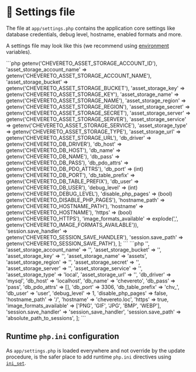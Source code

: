 # 📄 Settings file

The file at `app/settings.php` contains the application core settings like database credentials, debug level, hostname, enabled formats and more.

A settings file may look like this (we recommend using [environment](environment.md) variables).

<code-group>
<code-block title="Env">
```php
<?php
$settings = [
    'asset_storage_account_id' => getenv('CHEVERETO_ASSET_STORAGE_ACCOUNT_ID'),
    'asset_storage_account_name' => getenv('CHEVERETO_ASSET_STORAGE_ACCOUNT_NAME'),
    'asset_storage_bucket' => getenv('CHEVERETO_ASSET_STORAGE_BUCKET'),
    'asset_storage_key' => getenv('CHEVERETO_ASSET_STORAGE_KEY'),
    'asset_storage_name' => getenv('CHEVERETO_ASSET_STORAGE_NAME'),
    'asset_storage_region' => getenv('CHEVERETO_ASSET_STORAGE_REGION'),
    'asset_storage_secret' => getenv('CHEVERETO_ASSET_STORAGE_SECRET'),
    'asset_storage_server' => getenv('CHEVERETO_ASSET_STORAGE_SERVER'),
    'asset_storage_service' => getenv('CHEVERETO_ASSET_STORAGE_SERVICE'),
    'asset_storage_type' => getenv('CHEVERETO_ASSET_STORAGE_TYPE'),
    'asset_storage_url' => getenv('CHEVERETO_ASSET_STORAGE_URL'),
    'db_driver' => getenv('CHEVERETO_DB_DRIVER'),
    'db_host' => getenv('CHEVERETO_DB_HOST'),
    'db_name' => getenv('CHEVERETO_DB_NAME'),
    'db_pass' => getenv('CHEVERETO_DB_PASS'),
    'db_pdo_attrs' => getenv('CHEVERETO_DB_PDO_ATTRS'),
    'db_port' => (int) getenv('CHEVERETO_DB_PORT'),
    'db_table_prefix' => getenv('CHEVERETO_DB_TABLE_PREFIX'),
    'db_user' => getenv('CHEVERETO_DB_USER'),
    'debug_level' => (int) getenv('CHEVERETO_DEBUG_LEVEL'),
    'disable_php_pages' => (bool) getenv('CHEVERETO_DISABLE_PHP_PAGES'),
    'hostname_path' => getenv('CHEVERETO_HOSTNAME_PATH'),
    'hostname' => getenv('CHEVERETO_HOSTNAME'),
    'https' => (bool) getenv('CHEVERETO_HTTPS'),
    'image_formats_available' => explode(',', getenv('CHEVERETO_IMAGE_FORMATS_AVAILABLE')),
    'session.save_handler' => getenv('CHEVERETO_SESSION_SAVE_HANDLER'),
    'session.save_path' => getenv('CHEVERETO_SESSION_SAVE_PATH'),
];
```
</code-block>

<code-block title="Direct">
```php
<?php
$settings = [
    'asset_storage_account_id' => '',
    'asset_storage_account_name' => '',
    'asset_storage_bucket' => '',
    'asset_storage_key' => '',
    'asset_storage_name' => 'assets',
    'asset_storage_region' => '',
    'asset_storage_secret' => '',
    'asset_storage_server' => '',
    'asset_storage_service' => '',
    'asset_storage_type' => 'local',
    'asset_storage_url' => '',
    'db_driver' => 'mysql',
    'db_host' => 'localhost',
    'db_name' => 'chevereto',
    'db_pass' => 'pass',
    'db_pdo_attrs' => [],
    'db_port' => 3306,
    'db_table_prefix' => 'chv_',
    'db_user' => 'user',
    'debug_level' => 1,
    'disable_php_pages' => false,
    'hostname_path' => '/',
    'hostname' => 'chevereto.loc',
    'https' => true,
    'image_formats_available' => ['PNG', 'GIF', 'JPG', 'BMP', 'WEBP'],
    'session.save_handler' => 'session_save_handler',
    'session.save_path' => 'absolute_path_to_sessions',
];
```
</code-block>
</code-group>

## Runtime `php.ini` configuration

As `app/settings.php` is loaded everywhere and not override by the update procedure, is the safer place to add runtime `php.ini` directives using [`ini_set`](https://www.php.net/manual/en/function.ini-set.php).
